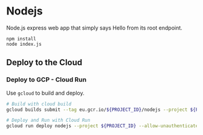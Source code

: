 # Nodejs

Node.js express web app that simply says Hello from its root endpoint.

```
npm install
node index.js
```

## Deploy to the Cloud 

### Deploy to GCP - Cloud Run

Use `gcloud` to build and deploy.

```sh
# Build with cloud build
gcloud builds submit --tag eu.gcr.io/${PROJECT_ID}/nodejs --project ${PROJECT_ID}

# Deploy and Run with Cloud Run
gcloud run deploy nodejs --project ${PROJECT_ID} --allow-unauthenticated --image eu.gcr.io/${PROJECT_ID}/nodejs --platform managed --region europe-west1
```